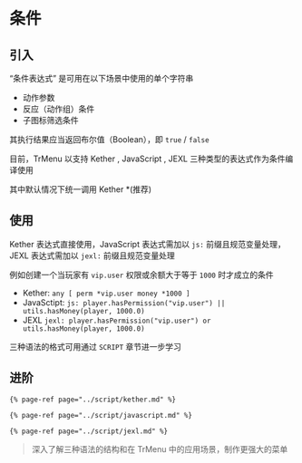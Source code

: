 # 条件

## 引入

“条件表达式” 是可用在以下场景中使用的单个字符串

* 动作参数
* 反应（动作组）条件
* 子图标筛选条件

其执行结果应当返回布尔值（Boolean），即 `true` / `false`

目前，TrMenu 以支持 Kether , JavaScript , JEXL 三种类型的表达式作为条件编译使用

其中默认情况下统一调用 Kether \*\(推荐\)

## 使用

Kether 表达式直接使用，JavaScript 表达式需加以 `js:`  前缀且规范变量处理，JEXL 表达式需加以 `jexl:`  前缀且规范变量处理

例如创建一个当玩家有 `vip.user` 权限或余额大于等于 `1000` 时才成立的条件

* Kether: `any [ perm *vip.user money *1000 ]` 
* JavaSctipt: `js: player.hasPermission("vip.user") || utils.hasMoney(player, 1000.0)` 
* JEXL `jexl: player.hasPermission("vip.user") or utils.hasMoney(player, 1000.0)`

三种语法的格式可用通过 `SCRIPT` 章节进一步学习

## 进阶

`{% page-ref page="../script/kether.md" %}`

`{% page-ref page="../script/javascript.md" %}`

`{% page-ref page="../script/jexl.md" %}`

> 深入了解三种语法的结构和在 TrMenu 中的应用场景，制作更强大的菜单

